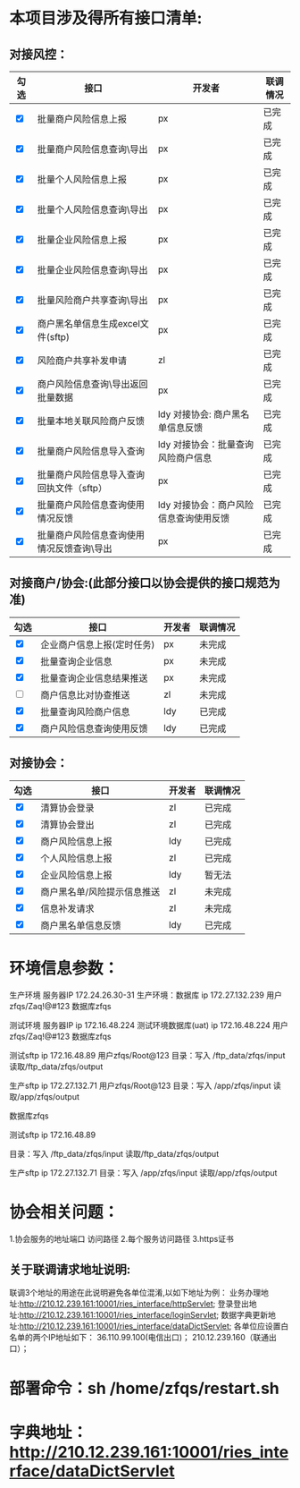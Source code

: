 # 本项目涉及得所有接口清单:

## 对接风控：

|勾选|接口|开发者|联调情况|
|---|---|---|---|
|<input type="checkbox" checked>| 批量商户风险信息上报                 |        px|已完成|
|<input type="checkbox" checked>| 批量商户风险信息查询\导出              |      px|已完成|
|<input type="checkbox" checked>| 批量个人风险信息上报                 |        px|已完成|
|<input type="checkbox" checked>| 批量个人风险信息查询\导出              |      px|已完成|
|<input type="checkbox" checked>| 批量企业风险信息上报                 |        px|已完成|
|<input type="checkbox" checked>| 批量企业风险信息查询\导出              |      px|已完成|
|<input type="checkbox" checked>| 批量风险商户共享查询\导出              |      px|已完成|
|<input type="checkbox" checked>| 商户黑名单信息生成excel文件(sftp)     |       px|已完成|
|<input type="checkbox" checked>| 风险商户共享补发申请                 |        zl|已完成|
|<input type="checkbox" checked>| 商户风险信息查询\导出返回批量数据          |      px|已完成|
|<input type="checkbox" checked>| 批量本地关联风险商户反馈               |      ldy 对接协会: 商户黑名单信息反馈|已完成|
|<input type="checkbox" checked>| 批量商户风险信息导入查询               |      ldy 对接协会：批量查询风险商户信息 |已完成|
|<input type="checkbox" checked>| 批量商户风险信息导入查询回执文件（sftp）     | px|已完成|
|<input type="checkbox" checked>| 批量商户风险信息查询使用情况反馈           |  ldy 对接协会：商户风险信息查询使用反馈 |已完成|
|<input type="checkbox" checked>| 批量商户风险信息查询使用情况反馈查询\导出      |px|已完成|

## 对接商户/协会:(此部分接口以协会提供的接口规范为准)

|勾选|接口|开发者|联调情况|
|---|---|---|---|
|<input type="checkbox" checked>| 企业商户信息上报(定时任务)   | px|未完成|
|<input type="checkbox" checked>| 批量查询企业信息         |    px|未完成|
|<input type="checkbox" checked>| 批量查询企业信息结果推送     | px|未完成|
|<input type="checkbox">| 商户信息比对协查推送       |   zl|未完成|
|<input type="checkbox" checked>| 批量查询风险商户信息       |   ldy|已完成|
|<input type="checkbox" checked>| 商户风险信息查询使用反馈     | ldy|已完成|

## 对接协会：

|勾选|接口|开发者|联调情况|
|---|---|---|---|
|<input type="checkbox" checked>| 清算协会登录      |        zl|已完成|
|<input type="checkbox" checked>| 清算协会登出      |      zl|已完成|
|<input type="checkbox" checked>| 商户风险信息上报    |        ldy|已完成|
|<input type="checkbox" checked>| 个人风险信息上报    |        zl|已完成|
|<input type="checkbox" checked>| 企业风险信息上报    |        ldy|暂无法|
|<input type="checkbox" checked>| 商户黑名单/风险提示信息推送     |         zl|未完成|
|<input type="checkbox" checked>| 信息补发请求      |          zl|未完成|
|<input type="checkbox" checked>| 商户黑名单信息反馈   |        ldy|已完成|


# 环境信息参数：
生产环境 服务器IP
172.24.26.30-31
生产环境：数据库
ip 172.27.132.239
用户zfqs/Zaq!@#123
数据库zfqs

测试环境 服务器IP
ip 172.16.48.224
测试环境数据库(uat)
ip 172.16.48.224
用户zfqs/Zaq!@#123
数据库zfqs

测试sftp
ip 172.16.48.89
用户zfqs/Root@123
目录：写入 /ftp_data/zfqs/input 读取/ftp_data/zfqs/output

生产sftp 
ip 172.27.132.71
用户zfqs/Root@123
目录：写入 /app/zfqs/input 读取/app/zfqs/output

数据库zfqs

测试sftp
ip 172.16.48.89

目录：写入 /ftp_data/zfqs/input 读取/ftp_data/zfqs/output

生产sftp 
ip 172.27.132.71
目录：写入 /app/zfqs/input 读取/app/zfqs/output


# 协会相关问题：
1.协会服务的地址端口 访问路径
2.每个服务访问路径
3.https证书

## 关于联调请求地址说明:
联调3个地址的用途在此说明避免各单位混淆,以如下地址为例：
业务办理地址:http://210.12.239.161:10001/ries_interface/httpServlet;
登录登出地址:http://210.12.239.161:10001/ries_interface/loginServlet;
数据字典更新地址:http://210.12.239.161:10001/ries_interface/dataDictServlet;
各单位应设置白名单的两个IP地址如下：
36.110.99.100(电信出口)；
210.12.239.160（联通出口）；

# 部署命令：sh /home/zfqs/restart.sh 

# 字典地址：http://210.12.239.161:10001/ries_interface/dataDictServlet




